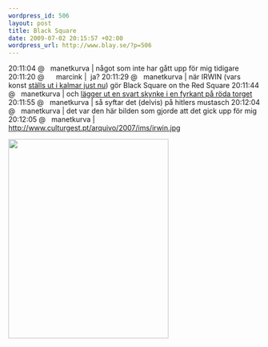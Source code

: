 ```yaml
--- 
wordpress_id: 506
layout: post
title: Black Square
date: 2009-07-02 20:15:57 +02:00
wordpress_url: http://www.blay.se/?p=506
---
```

20:11:04 @   manetkurva | något som inte har gått upp för mig tidigare
20:11:20 @      marcink |  ja?
20:11:29 @   manetkurva | när IRWIN (vars konst <a href="http://www.kalmarkonstmuseum.se/index.php?pageid=175&amp;parent=11">ställs ut i kalmar just nu</a>) gör
Black Square on the Red Square
20:11:44 @   manetkurva | och <a href="http://erstebank2.sil.at/balkan-express/mp/wp-content/uploads/2009/05/fil3.jpg">lägger ut en svart skynke i en fyrkant på röda
torget</a>
20:11:55 @   manetkurva | så syftar det (delvis) på hitlers mustasch
20:12:04 @   manetkurva | det var den här bilden som gjorde att det gick upp
för mig
20:12:05 @   manetkurva | http://www.culturgest.pt/arquivo/2007/ims/irwin.jpg

<img class="alignnone" title="square" src="http://www.culturgest.pt/arquivo/2007/ims/irwin.jpg" alt="" width="320" height="398" />
